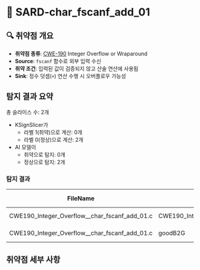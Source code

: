 # 📁 SARD-char_fscanf_add_01

## 🔍 취약점 개요
* **취약점 종류**: [CWE-190](https://cwe.mitre.org/data/definitions/190.html) Integer Overflow or Wraparound
* **Source**: `fscanf` 함수로 외부 입력 수신
* **취약 조건**: 입력된 값이 검증되지 않고 산술 연산에 사용됨
* **Sink**: 정수 덧셈(`+`) 연산 수행 시 오버플로우 가능성

## 탐지 결과 요약
총 슬라이스 수: 2개
- KSignSlicer가
    - 라벨 1(취약)으로 계산: 0개
    - 라벨 0(정상)으로 계산: 2개
- AI 모델이 
    - 취약으로 탐지: 0개
    - 정상으로 탐지: 2개

### 탐지 결과

|FileName                                               |Caller                               |Source|Sink |idx|CWE-ID |category      |criterion|line|label|token_length|predict|
|-------------------------------------------------------|-------------------------------------|------|-----|---|------ |--------------|---------|----|-----|------------|-------|
|CWE190_Integer_Overflow__char_fscanf_add_01.c|CWE190_Integer_Overflow__char_fscanf_add_01_bad|False |False|0  |CWE-190|CallExpression|fscanf   |27  |0    |11          |0      |
|CWE190_Integer_Overflow__char_fscanf_add_01.c|goodB2G                                        |False |False|1  |CWE-190|CallExpression|fscanf   |59  |0    |11          |0      |


## 취약점 세부 사항
